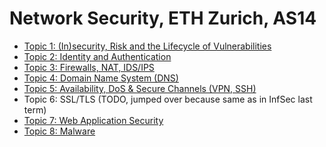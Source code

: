 Network Security, ETH Zurich, AS14
========

- [Topic 1: (In)security, Risk and the Lifecycle of Vulnerabilities](topic1.md)
- [Topic 2: Identity and Authentication](topic2.md)
- [Topic 3: Firewalls, NAT, IDS/IPS](topic3.md)
- [Topic 4: Domain Name System (DNS)](topic4.md)
- [Topic 5: Availability, DoS & Secure Channels (VPN, SSH)](topic5.md)
- Topic 6: SSL/TLS (TODO, jumped over because same as in InfSec last term)
- [Topic 7: Web Application Security](topic7.md)
- [Topic 8: Malware](topic8.md)
